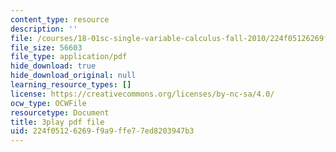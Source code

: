 ```yaml
---
content_type: resource
description: ''
file: /courses/18-01sc-single-variable-calculus-fall-2010/224f05126269f9a9ffe77ed8203947b3_XRkgBWbWvg4.pdf
file_size: 56603
file_type: application/pdf
hide_download: true
hide_download_original: null
learning_resource_types: []
license: https://creativecommons.org/licenses/by-nc-sa/4.0/
ocw_type: OCWFile
resourcetype: Document
title: 3play pdf file
uid: 224f0512-6269-f9a9-ffe7-7ed8203947b3
---
```


